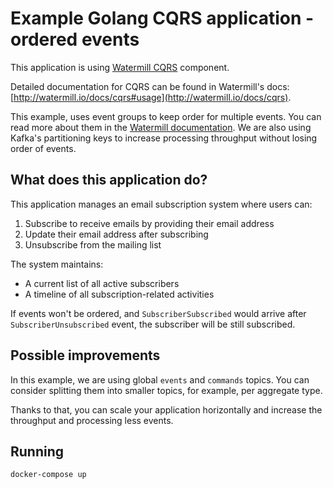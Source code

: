 # Example Golang CQRS application - ordered events

This application is using [Watermill CQRS](http://watermill.io/docs/cqrs) component.

Detailed documentation for CQRS can be found in Watermill's docs: [http://watermill.io/docs/cqrs#usage](http://watermill.io/docs/cqrs).

This example, uses event groups to keep order for multiple events. You can read more about them in the [Watermill documentation](https://watermill.io/docs/cqrs/).
We are also using Kafka's partitioning keys to increase processing throughput without losing order of events.


## What does this application do?

This application manages an email subscription system where users can:

1. Subscribe to receive emails by providing their email address
2. Update their email address after subscribing
3. Unsubscribe from the mailing list

The system maintains:
- A current list of all active subscribers
- A timeline of all subscription-related activities

If events won't be ordered, and `SubscriberSubscribed` would arrive after `SubscriberUnsubscribed` event,
the subscriber will be still subscribed.

## Possible improvements

In this example, we are using global `events` and `commands` topics.
You can consider splitting them into smaller topics, for example, per aggregate type.

Thanks to that, you can scale your application horizontally and increase the throughput and processing less events.

## Running

```bash
docker-compose up
```
